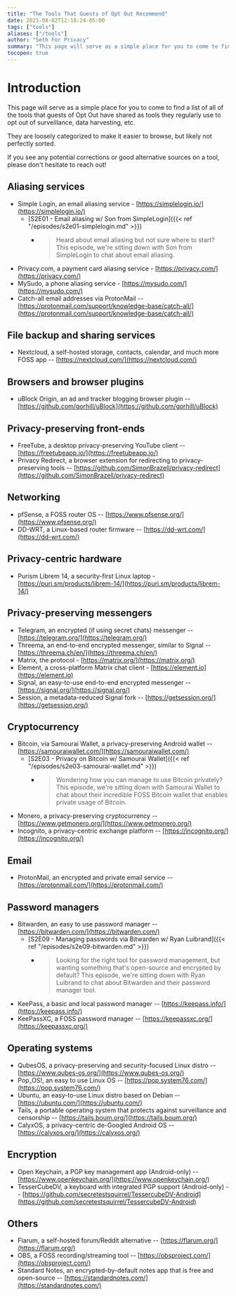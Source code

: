 ```yaml
---
title: "The Tools That Guests of Opt Out Recommend"
date: 2021-08-02T12:18:24-05:00
tags: ["tools"]
aliases: ["/tools"]
author: "Seth For Privacy"
summary: "This page will serve as a simple place for you to come to find a list of all of the tools that guests of Opt Out have shared as tools they regularly use to opt out of surveillance, data harvesting, etc."
tocopen: true
---
```


# Introduction

This page will serve as a simple place for you to come to find a list of all of the tools that guests of Opt Out have shared as tools they regularly use to opt out of surveillance, data harvesting, etc.

They are loosely categorized to make it easier to browse, but likely not perfectly sorted.

If you see any potential corrections or good alternative sources on a tool, please don't hesitate to reach out!

## Aliasing services

- Simple Login, an email aliasing service - [https://simplelogin.io/](https://simplelogin.io/)
  - [S2E01 - Email aliasing w/ Son from SimpleLogin]({{< ref "/episodes/s2e01-simplelogin.md" >}})
    - > Heard about email aliasing but not sure where to start? This episode, we're sitting down with Son from SimpleLogin to chat about email aliasing.
- Privacy.com, a payment card aliasing service - [https://privacy.com/](https://privacy.com/)
- MySudo, a phone aliasing service - [https://mysudo.com/](https://mysudo.com/)
- Catch-all email addresses via ProtonMail -- [https://protonmail.com/support/knowledge-base/catch-all/](https://protonmail.com/support/knowledge-base/catch-all/)

## File backup and sharing services

- Nextcloud, a self-hosted storage, contacts, calendar, and much more FOSS app -- [https://nextcloud.com/](https://nextcloud.com/)

## Browsers and browser plugins

- uBlock Origin, an ad and tracker blogging browser plugin -- [https://github.com/gorhill/uBlock](https://github.com/gorhill/uBlock)

## Privacy-preserving front-ends

- FreeTube, a desktop privacy-preserving YouTube client -- [https://freetubeapp.io/](https://freetubeapp.io/)
- Privacy Redirect, a browser extension for redirecting to privacy-preserving tools -- [https://github.com/SimonBrazell/privacy-redirect](https://github.com/SimonBrazell/privacy-redirect)

## Networking

- pfSense, a FOSS router OS -- [https://www.pfsense.org/](https://www.pfsense.org/)
- DD-WRT, a Linux-based router firmware -- [https://dd-wrt.com/](https://dd-wrt.com/)

## Privacy-centric hardware

- Purism Librem 14, a security-first Linux laptop - [https://puri.sm/products/librem-14/](https://puri.sm/products/librem-14/)

## Privacy-preserving messengers

- Telegram, an encrypted (if using secret chats) messenger -- [https://telegram.org/](https://telegram.org/)
- Threema, an end-to-end encrypted messenger, similar to Signal -- [https://threema.ch/en/](https://threema.ch/en/)
- Matrix, the protocol - [https://matrix.org/](https://matrix.org/)
- Element, a cross-platform Matrix chat client - [https://element.io](https://element.io)
- Signal, an easy-to-use end-to-end encrypted messenger -- [https://signal.org/](https://signal.org/)
- Session, a metadata-reduced Signal fork -- [https://getsession.org/](https://getsession.org/)

## Cryptocurrency

- Bitcoin, via Samourai Wallet, a privacy-preserving Android wallet -- [https://samouraiwallet.com/](https://samouraiwallet.com/)
  - [S2E03 - Privacy on Bitcoin w/ Samourai Wallet]({{< ref "/episodes/s2e03-samourai-wallet.md" >}})
    - > Wondering how you can manage to use Bitcoin privately? This episode, we're sitting down with Samourai Wallet to chat about their incredible FOSS Bitcoin wallet that enables private usage of Bitcoin.
- Monero, a privacy-preserving cryptocurrency -- [https://www.getmonero.org/](https://www.getmonero.org/)
- Incognito, a privacy-centric exchange platform -- [https://incognito.org/](https://incognito.org/)

## Email

- ProtonMail, an encrypted and private email service -- [https://protonmail.com/](https://protonmail.com/)

## Password managers

- Bitwarden, an easy to use password manager -- [https://bitwarden.com/](https://bitwarden.com/)
  - [S2E09 - Managing passwords via Bitwarden w/ Ryan Luibrand]({{< ref "/episodes/s2e09-bitwarden.md" >}})
    - > Looking for the right tool for password management, but wanting something that's open-source and encrypted by default? This episode, we're sitting down with Ryan Luibrand to chat about Bitwarden and their password manager tool.
- KeePass, a basic and local password manager -- [https://keepass.info/](https://keepass.info/)
- KeePassXC, a FOSS password manager -- [https://keepassxc.org/](https://keepassxc.org/)

## Operating systems

- QubesOS, a privacy-preserving and security-focused Linux distro -- [https://www.qubes-os.org/](https://www.qubes-os.org/)
- Pop_OS!, an easy to use Linux OS -- [https://pop.system76.com/](https://pop.system76.com/)
- Ubuntu, an easy-to-use Linux distro based on Debian -- [https://ubuntu.com/](https://ubuntu.com/)
- Tails, a portable operating system that protects against surveillance and censorship -- [https://tails.boum.org/](https://tails.boum.org/)
- CalyxOS, a privacy-centric de-Googled Android OS -- [https://calyxos.org/](https://calyxos.org/)

## Encryption

- Open Keychain, a PGP key management app (Android-only) -- [https://www.openkeychain.org/](https://www.openkeychain.org/)
- TesserCubeDV, a keyboard with integrated PGP support (Android-only) -- [https://github.com/secretestsquirrel/TessercubeDV-Android](https://github.com/secretestsquirrel/TessercubeDV-Android)

## Others

- Flarum, a self-hosted forum/Reddit alternative -- [https://flarum.org/](https://flarum.org/)
- OBS, a FOSS recording/streaming tool -- [https://obsproject.com/](https://obsproject.com/)
- Standard Notes, an encrypted-by-default notes app that is free and open-source -- [https://standardnotes.com/](https://standardnotes.com/)
